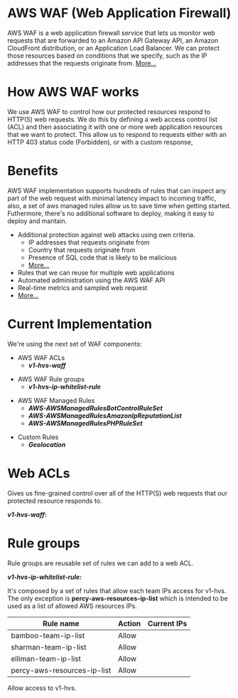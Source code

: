 # AWS WAF (Web Application Firewall)

AWS WAF is a web application firewall service that lets us monitor web requests that are forwarded to an Amazon API Gateway API, an Amazon CloudFront distribution, or an Application Load Balancer. We can protect those resources based on conditions that we specify, such as the IP addresses that the requests originate from. [More...](https://docs.aws.amazon.com/waf/latest/developerguide/waf-chapter.html)

# How AWS WAF works

We use AWS WAF to control how our protected resources respond to HTTP(S) web requests. We do this by defining a web access control list (ACL) and then associating it with one or more web application resources that we want to protect. This allow us to respond to requests either with an HTTP 403 status code (Forbidden), or with a custom response,

# Benefits 

AWS WAF implementation supports hundreds of rules that can inspect any part of the web request with minimal latency impact to incoming traffic, also, a set of aws managed rules allow us to save time when getting started. Futhermore, there's no additional software to deploy, making it easy to deploy and mantain.

- Additional protection against web attacks using own criteria.
    - IP addresses that requests originate from
    - Country that requests originate from
    - Presence of SQL code that is likely to be malicious 
    - [More...](https://docs.aws.amazon.com/waf/latest/developerguide/waf-intro.html#:~:text=Additional%20protection%20against%20web%20attacks)
- Rules that we can reuse for multiple web applications
- Automated administration using the AWS WAF API
- Real-time metrics and sampled web request
- [More...](https://docs.aws.amazon.com/waf/latest/developerguide/waf-intro.html#:~:text=Using%20AWS%20WAF%20has%20several%20benefits%3A)

# Current Implementation

We're using the next set of WAF components:
    
- AWS WAF ACLs
    - ***v1-hvs-waff*** 
>
- AWS WAF Rule groups
    - ***v1-hvs-ip-whitelist-rule***
>
- AWS WAF Managed Rules
    - ***AWS-AWSManagedRulesBotControlRuleSet***
    - ***AWS-AWSManagedRulesAmazonIpReputationList***
    - ***AWS-AWSManagedRulesPHPRuleSet***
>
- Custom Rules
    - ***Geolocation***

# Web ACLs

Gives us fine-grained control over all of the HTTP(S) web requests that our protected resource responds to.

***v1-hvs-waff:***

# Rule groups

Rule groups are reusable set of rules we can add to a web ACL.

***v1-hvs-ip-whitelist-rule:***

It's composed by a set of rules that allow each team IPs access for v1-hvs. The only exception is **percy-aws-resources-ip-list** which is intended to be used as a list of allowed AWS resources IPs.

| Rule name                 | Action     | Current IPs     |
|---                        |---         |---              |
|bamboo-team-ip-list        |Allow       |                 |
|sharman-team-ip-list       |Allow       |                 |
|elliman-team-ip-list       |Allow       |                 |
|percy-aws-resources-ip-list|Allow

Allow access to v1-hvs.

